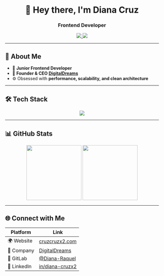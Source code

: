 <h1 align="center">👋 Hey there, I'm Diana Cruz</h1>
<h3 align="center">Frontend Developer </h3>

<p align="center">
  <a href="https://cruzcruzx2-portafolio.vercel.app/" target="_blank">
    <img src="https://img.shields.io/badge/Portfolio-%23000000.svg?style=for-the-badge&logo=vercel&logoColor=white" />
  </a>
  <a href="https://www.linkedin.com/in/diana-cruzx2/" target="_blank">
    <img src="https://img.shields.io/badge/LinkedIn-%230077B5.svg?style=for-the-badge&logo=linkedin&logoColor=white" />
  </a>
</p>

---

## 🚀 About Me

- 🧠 **Junior Frontend Developer**
- 🏢 **Founder & CEO [DigitalDreams](https://digital-dreams.dev)**
- ⚙️ Obsessed with **performance, scalability, and clean architecture**

---

## 🛠 Tech Stack

<p align="center">
  <img src="https://skillicons.dev/icons?i=css,git,github,html,js,linux,mongodb,nextjs,nodejs,react,scss,vite" />
</p>

---

## 📊 GitHub Stats

<p align="center">
  <img src="https://github-readme-streak-stats.herokuapp.com?user=Diana-Raquel&theme=github-dark-blue&hide_border=true" height="180" />
  <img src="https://github-readme-stats.vercel.app/api?username=Diana-Raquel&show_icons=true&theme=github_dark&hide_border=true" height="180" />
</p>

---

## 🌐 Connect with Me

| Platform     | Link                                                    |
| ------------ | ------------------------------------------------------- |
| 🌍 Website   | [cruzcruzx2.com](https://cruzcruzx2-portafolio.vercel.app/)|
| 💼 Company   | [DigitalDreams](https://digital-dreams.dev)             |
| 🐙 GitLab    | [@Diana-Raquel](https://gitlab.com/Diana-Raquel)        |
| 🔗 LinkedIn  | [in/diana-cruzx2](https://www.linkedin.com/in/diana-cruzx2/) |

